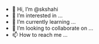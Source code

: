 - 👋 Hi, I’m @skshahi
- 👀 I’m interested in ...
- 🌱 I’m currently learning ...
- 💞️ I’m looking to collaborate on ...
- 📫 How to reach me ...

<!---
skshahi/skshahi is a ✨ special ✨ repository because its `README.md` (this file) appears on your GitHub profile.
You can click the Preview link to take a look at your changes.
--->
